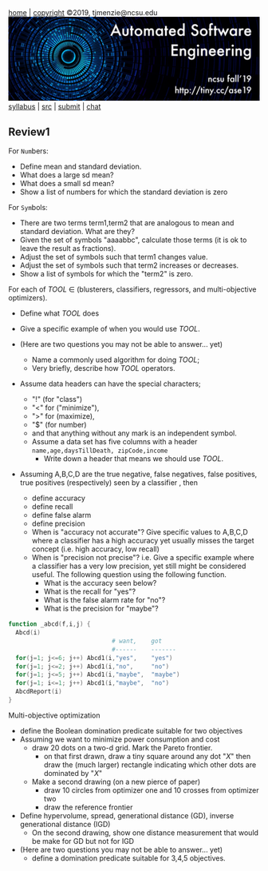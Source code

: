 <a name=top>&nbsp;<p> </a>
[home](http://tiny.cc/ase19#top) | 
[copyright](https://github.com/txt/ase19/blob/master/LICENSE.md#top) &copy;2019, tjmenzie&commat;ncsu.edu 
<br> [<img width=900 src="https://raw.githubusercontent.com/txt/ase19/master/etc/img/banner.png">](http://tiny.cc/ase19)<br> 
[syllabus](https://github.com/txt/ase19/blob/master/syllabus.md#top) | 
[src](http://menzies.us/fun) | 
[submit](http://tiny.cc/ase19give) | 
[chat](https://ase19.slack.com/) 


## Review1

For  `Num`bers:

- Define mean and standard deviation. 
- What does a large sd mean? 
- What does a small sd mean? 
- Show a list of numbers for which the standard deviation is zero

For `Sym`bols:

-  There are two terms term1,term2 that  are analogous to mean and standard deviation. What are they?
-  Given the set of symbols "aaaabbc", calculate those terms (it is ok to leave the result as fractions).
- Adjust the set of symbols such that term1 changes value. 
- Adjust the set of symbols such that term2 increases or decreases.
- Show a list of symbols for which the "term2" is zero.

For each of _TOOL_ &isin; (blusterers, classifiers, regressors,  and multi-objective optimizers).

- Define what _TOOL_ does
- Give a specific example of when you would use _TOOL_.
- (Here are  two questions you may not be able to answer... yet) 
  - Name a commonly used algorithm for doing _TOOL_;
  - Very briefly, describe how _TOOL_ operators.
- Assume data headers can have the special characters;
  - "!" (for "class")
  -  "<" for ("minimize"), 
  - ">" for (maximize), 
  - "$" (for number) 
  - and that anything without any mark is an independent  symbol.
  - Assume a data set has five columns with a header `name,age,daysTillDeath, zipCode,income`
    - Write down a header that means we should use _TOOL_.

- Assuming A,B,C,D are the  true negative, false  negatives, false positives, true positives (respectively) seen
  by a classifier , then
  - define accuracy
  - define recall
  - define false alarm
  - define precision
  - When is "accuracy not accurate"? Give specific values to A,B,C,D where a classifier has a high accuracy yet
    usually misses the target concept (i.e. high accuracy, low recall)
  - When is "precision not precise"? i.e. Give a specific example where a classifier has a very low
    precision, yet still might be considered useful.
  The following question using the following function.
    - What is the accuracy seen below?
    - What is the recall for "yes"?
    - What is the false alarm rate for "no"?
    - What is the precision for "maybe"?

```awk
function _abcd(f,i,j) {
  Abcd(i)
                             # want,    got
                             #------    -------
  for(j=1; j<=6; j++) Abcd1(i,"yes",    "yes")
  for(j=1; j<=2; j++) Abcd1(i,"no",     "no")
  for(j=1; j<=5; j++) Abcd1(i,"maybe",  "maybe")
  for(j=1; i<=1; j++) Abcd1(i,"maybe",  "no")
  AbcdReport(i)
}
```

Multi-objective optimization

- define the Boolean domination predicate suitable for two objectives
- Assuming we want to minimize power consumption and cost
  - draw 20 dots on a two-d grid. Mark the Pareto frontier.
    - on that first drawn, draw a tiny square around any dot "_X_" then draw the (much larger)
      rectangle indicating which other
      dots are dominated by "_X_" 
  - Make a second drawing (on a new pierce of paper)
    - draw 10 circles from optimizer one and 10 crosses from optimizer two
    - draw the reference frontier
- Define hypervolume, spread, generational distance (GD), inverse generational distance (IGD)
  - On the second drawing, show one distance measurement that would be make for GD but not for IGD
- (Here are  two questions you may not be able to answer... yet) 
  - define a domination predicate suitable for 3,4,5 objectives.

